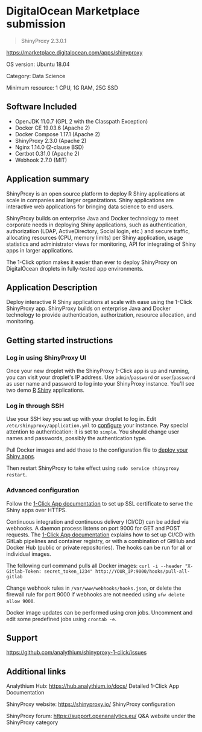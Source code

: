 # DigitalOcean Marketplace submission

> ShinyProxy 2.3.0.1

https://marketplace.digitalocean.com/apps/shinyproxy

OS version: Ubuntu 18.04

Category: Data Science

Minimum resource: 1 CPU, 1G RAM, 25G SSD

## Software Included

- OpenJDK 11.0.7 (GPL 2 with the Classpath Exception)
- Docker CE 19.03.6 (Apache 2)
- Docker Compose 1.17.1 (Apache 2)
- ShinyProxy 2.3.0 (Apache 2)
- Nginx 1.14.0 (2-clause BSD)
- Certbot 0.31.0 (Apache 2)
- Webhook 2.7.0 (MIT)

## Application summary

ShinyProxy is an open source platform to deploy R Shiny applications at scale in companies and
larger organizations. Shiny applications are interactive web applications for bringing data
science to end users.

ShinyProxy builds on enterprise Java and Docker technology to meet corporate needs in deploying
Shiny applications, such as authentication, authorization (LDAP, ActiveDirectory,
Social login, etc.) and secure traffic, allocating resources (CPU, memory limits) per
Shiny application, usage statistics and administrator views for monitoring,
API for integrating of Shiny apps in larger applications.

The 1-Click option makes it easier than ever to deploy ShinyProxy on DigitalOcean droplets
in fully-tested app environments.

## Application Description

Deploy interactive R Shiny applications at scale with ease using the 1-Click ShinyProxy app.
ShinyProxy builds on enterprise Java and Docker technology to provide authentication,
authorization, resource allocation, and monitoring.

## Getting started instructions

### Log in using ShinyProxy UI

Once your new droplet with the ShinyProxy 1-Click app is up and running, you can visit your
droplet's IP address. Use `admin`/`password` or `user`/`password` as user name and password
to log into your ShinyProxy instance. You'll see two demo
[R](https://www.r-project.org/) [Shiny](https://shiny.rstudio.com/) applications.

### Log in through SSH

Use your SSH key you set up with your droplet to log in. Edit `/etc/shinyproxy/application.yml`
to [configure](https://shinyproxy.io/configuration/) your instance. Pay special attention
to authentication: it is set to `simple`. You should change user names and passwords,
possibly the authentication type.

Pull Docker images and add those to the configuration file to 
[deploy your Shiny apps](https://shinyproxy.io/deploying-apps/).

Then restart ShinyProxy to take effect using `sudo service shinyproxy restart`.

### Advanced configuration

Follow the [1-Click App documentation](https://github.com/analythium/shinyproxy-1-click/blob/master/digitalocean/secure.md)
to set up SSL certificate to serve the Shiny apps over HTTPS.

Continuous integration and continuous delivery (CI/CD) can be added via webhooks.
A daemon process listens on port 9000 for GET and POST requests.
The [1-Click App documentation](https://github.com/analythium/shinyproxy-1-click/blob/master/digitalocean/secure.md) explains
how to set up CI/CD with GitLab pipelines and container registry,
or with a combination of GitHub and Docker Hub (public or private repositories).
The hooks can be run for all or individual images.

The following curl command pulls all Docker images:
`curl -i --header "X-Gitlab-Token: secret_token_1234" http://YOUR_IP:9000/hooks/pull-all-gitlab`

Change webhook rules in `/var/www/webhooks/hooks.json`, or delete the firewall rule 
for port 9000 if webhooks are not needed using `ufw delete allow 9000`.

Docker image updates can be performed using cron jobs. Uncomment and edit
some predefined jobs using `crontab -e`.

## Support

https://github.com/analythium/shinyproxy-1-click/issues

## Additional links

Analythium Hub: https://hub.analythium.io/docs/ Detailed 1-Click App Documentation

ShinyProxy website: https://shinyproxy.io/ ShinyProxy configuration

ShinyProxy forum: https://support.openanalytics.eu/ Q&A website under the ShinyProxy category
